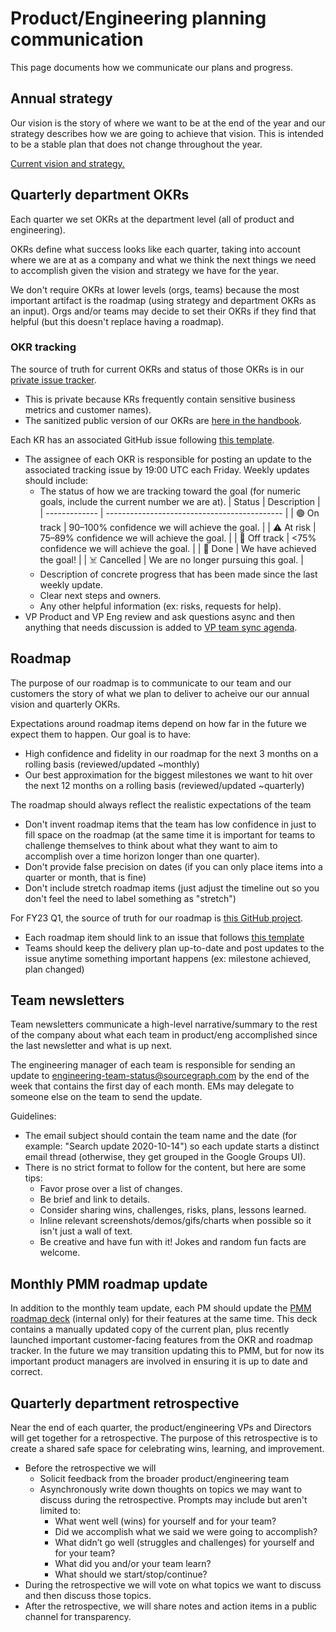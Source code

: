 # Product/Engineering planning communication

This page documents how we communicate our plans and progress.

## Annual strategy

Our vision is the story of where we want to be at the end of the year and our strategy describes how we are going to achieve that vision. This is intended to be a stable plan that does not change throughout the year.

[Current vision and strategy.](../strategy-goals/index.md)

## Quarterly department OKRs

Each quarter we set OKRs at the department level (all of product and engineering).

OKRs define what success looks like each quarter, taking into account where we are at as a company and what we think the next things we need to accomplish given the vision and strategy we have for the year.

We don't require OKRs at lower levels (orgs, teams) because the most important artifact is the roadmap (using strategy and department OKRs as an input). Orgs and/or teams may decide to set their OKRs if they find that helpful (but this doesn't replace having a roadmap).

### OKR tracking

The source of truth for current OKRs and status of those OKRs is in our [private issue tracker](https://github.com/sourcegraph/product-engineering-tracker/labels/summary).

- This is private because KRs frequently contain sensitive business metrics and customer names).
- The sanitized public version of our OKRs are [here in the handbook](../../../strategy-goals/goals/index.md).

Each KR has an associated GitHub issue following [this template](https://github.com/sourcegraph/product-engineering-tracker/issues/new?template=product-engineering-kr.md).

- The assignee of each OKR is responsible for posting an update to the associated tracking issue by 19:00 UTC each Friday. Weekly updates should include:
  - The status of how we are tracking toward the goal (for numeric goals, include the current number we are at).
    | Status | Description |
    | ------------- | -------------------------------------------- |
    | 🟢 On track | 90–100% confidence we will achieve the goal. |
    | ⚠️ At risk | 75–89% confidence we will achieve the goal. |
    | 🛑 Off track | <75% confidence we will achieve the goal. |
    | 🚀 Done | We have achieved the goal! |
    | ☠️ Cancelled | We are no longer pursuing this goal. |
  - Description of concrete progress that has been made since the last weekly update.
  - Clear next steps and owners.
  - Any other helpful information (ex: risks, requests for help).
- VP Product and VP Eng review and ask questions async and then anything that needs discussion is added to [VP team sync agenda](../team/index.md#vp-team-sync).

## Roadmap

The purpose of our roadmap is to communicate to our team and our customers the story of what we plan to deliver to acheive our our annual vision and quarterly OKRs.

Expectations around roadmap items depend on how far in the future we expect them to happen. Our goal is to have:

- High confidence and fidelity in our roadmap for the next 3 months on a rolling basis (reviewed/updated ~monthly)
- Our best approximation for the biggest milestones we want to hit over the next 12 months on a rolling basis (reviewed/updated ~quarterly)

The roadmap should always reflect the realistic expectations of the team

- Don't invent roadmap items that the team has low confidence in just to fill space on the roadmap (at the same time it is important for teams to challenge themselves to think about what they want to aim to accomplish over a time horizon longer than one quarter).
- Don't provide false precision on dates (if you can only place items into a quarter or month, that is fine)
- Don't include stretch roadmap items (just adjust the timeline out so you don't feel the need to label something as "stretch")

For FY23 Q1, the source of truth for our roadmap is [this GitHub project](https://github.com/orgs/sourcegraph/projects/214).

- Each roadmap item should link to an issue that follows [this template](https://github.com/sourcegraph/sourcegraph/issues/new?template=roadmap-issue.md)
- Teams should keep the delivery plan up-to-date and post updates to the issue anytime something important happens (ex: milestone achieved, plan changed)

## Team newsletters

Team newsletters communicate a high-level narrative/summary to the rest of the company about what each team in product/eng accomplished since the last newsletter and what is up next.

The engineering manager of each team is responsible for sending an update to [engineering-team-status@sourcegraph.com](https://groups.google.com/a/sourcegraph.com/g/engineering-team-status) by the end of the week that contains the first day of each month. EMs may delegate to someone else on the team to send the update.

Guidelines:

- The email subject should contain the team name and the date (for example: "Search update 2020-10-14") so each update starts a distinct email thread (otherwise, they get grouped in the Google Groups UI).
- There is no strict format to follow for the content, but here are some tips:
  - Favor prose over a list of changes.
  - Be brief and link to details.
  - Consider sharing wins, challenges, risks, plans, lessons learned.
  - Inline relevant screenshots/demos/gifs/charts when possible so it isn't just a wall of text.
  - Be creative and have fun with it! Jokes and random fun facts are welcome.

## Monthly PMM roadmap update

In addition to the monthly team update, each PM should update the [PMM roadmap deck](https://docs.google.com/presentation/d/1o3R8WUIhzzRz0x5laTwVcizOzVWrMBe5MCAz74H45Ss/edit#slide=id.gf131fe1596_2_7) (internal only) for their features at the same time. This deck contains a manually updated copy of the current plan, plus recently launched important customer-facing features from the OKR and roadmap tracker. In the future we may transition updating this to PMM, but for now its important product managers are involved in ensuring it is up to date and correct.

## Quarterly department retrospective

Near the end of each quarter, the product/engineering VPs and Directors will get together for a retrospective. The purpose of this retrospective is to create a shared safe space for celebrating wins, learning, and improvement.

- Before the retrospective we will
  - Solicit feedback from the broader product/engineering team
  - Asynchronously write down thoughts on topics we may want to discuss during the retrospective. Prompts may include but aren't limited to:
    - What went well (wins) for yourself and for your team?
    - Did we accomplish what we said we were going to accomplish?
    - What didn’t go well (struggles and challenges) for yourself and for your team?
    - What did you and/or your team learn?
    - What should we start/stop/continue?
- During the retrospective we will vote on what topics we want to discuss and then discuss those topics.
- After the retrospective, we will share notes and action items in a public channel for transparency.
